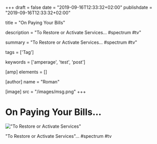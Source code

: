 +++
draft = false
date = "2019-09-16T12:33:32+02:00"
publishdate = "2019-09-16T12:33:32+02:00"

title = "On Paying Your Bills"

description = "To Restore or Activate Services... #spectrum #tv"

summary = "To Restore or Activate Services... #spectrum #tv"

tags = ['Tag']

keywords = ['amperage', 'test', 'post']

[amp]
    elements = []

[author]
    name = "Roman"

[image]
    src = "/images/msg.png"
+++

# On Paying Your Bills...

!["To Restore or Activate Services"](/images/msg.png)

"To Restore or Activate Services"... #spectrum #tv